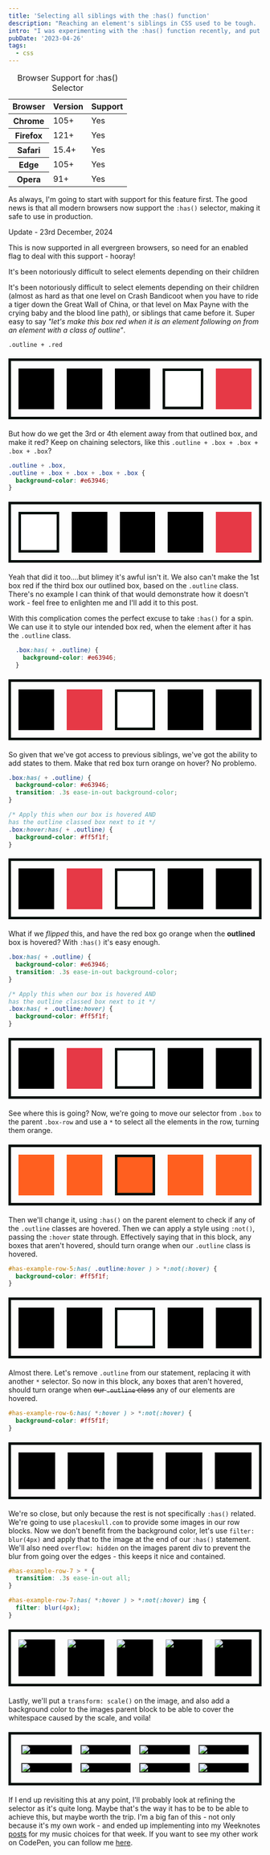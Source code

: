 ```yaml
---
title: 'Selecting all siblings with the :has() function'
description: "Reaching an element's siblings in CSS used to be tough. :has() changes everything."
intro: "I was experimenting with the :has() function recently, and put together a quick demonstration of how to select all an elements siblings and style them. It ended up being picked by CodePen, so this post is demonstrating how that was put together."
pubDate: '2023-04-26'
tags:
  - css
---
```


<div class="browser-support-table">
  <table>
    <caption>Browser Support for :has() Selector</caption>
    <thead>
      <tr>
        <th scope="col">Browser</th>
        <th scope="col">Version</th>
        <th scope="col">Support</th>
      </tr>
    </thead>
    <tbody>
      <tr>
        <th scope="row">Chrome</th>
        <td>105+</td>
        <td><span class="support-yes">Yes</span></td>
      </tr>
      <tr>
        <th scope="row">Firefox</th>
        <td>121+</td>
        <td><span class="support-yes">Yes</span></td>
      </tr>
      <tr>
        <th scope="row">Safari</th>
        <td>15.4+</td>
        <td><span class="support-yes">Yes</span></td>
      </tr>
      <tr>
        <th scope="row">Edge</th>
        <td>105+</td>
        <td><span class="support-yes">Yes</span></td>
      </tr>
      <tr>
        <th scope="row">Opera</th>
        <td>91+</td>
        <td><span class="support-yes">Yes</span></td>
      </tr>
    </tbody>
  </table>
</div>

As always, I'm going to start with support for this feature first. The good news is that all modern browsers now support the `:has()` selector, making it safe to use in production.

<div class="fyi-block fyi-block--info fl-p-l bg-red/[0.25] font-medium fl-text-step-1 font-heading fl-my-l rounded-br-[80px] lg:w-[calc(100%+10em)]">
  <span class="fl-text-step-2 heading">Update - 23rd December, 2024</span>
  <p>This is now supported in all evergreen browsers, so need for an enabled flag to deal with this support - hooray!</p>
</div>


<div class="pull-quote pull-quote--left">

  It's been notoriously difficult to select elements depending on their children

</div>

It's been notoriously difficult to select elements depending on their children (almost as hard as that one level on Crash Bandicoot when you have to ride a tiger down the Great Wall of China, or that level on Max Payne with the crying baby and the blood line path), or siblings that came before it. Super easy to say _"let's make this box red when it is an element following on from an element with a class of outline"_.

`.outline + .red`

<style>

  .box {
    flex: 1 0 30px;
    height: auto;
    aspect-ratio: 1;
    background-color: black;
  }

  .outline {
    background-color: white;
    border: 5px solid #010f0a;
  }

  #one-red-box .outline + .box,
  .outline + .box + .box + .box + .box {
    background-color: #e63946;
  }

  .box-row {
    display: flex;
    column-gap: 25px;
    margin-block: 20px;
    border: 5px solid #010f0a;
    padding: 15px;
  }

</style>

<div class="box-row" id="one-red-box">
  <div class="box"></div>
  <div class="box"></div>
  <div class="box"></div>
  <div class="box outline"></div>
  <div class="box"></div>
</div>

But how do we get the 3rd or 4th element away from that outlined box, and make it red? Keep on chaining selectors, like this `.outline + .box + .box + .box + .box`?

```css
.outline + .box,
.outline + .box + .box + .box + .box {
  background-color: #e63946;
}
```

<div class="box-row">
  <div class="box outline"></div>
  <div class="box"></div>
  <div class="box"></div>
  <div class="box"></div>
  <div class="box"></div>
</div>

Yeah that did it too....but blimey it's awful isn't it. We also can't make the 1st box red if the third box our outlined box, based on the `.outline` class. There's no example I can think of that would demonstrate how it doesn't work - feel free to enlighten me and I'll add it to this post.

With this complication comes the perfect excuse to take `:has()` for a spin. We can use it to style our intended box red, when the element after it has the `.outline` class.

```css
  .box:has( + .outline) {
    background-color: #e63946;
  }
```

<style>
  #has-example-row .box:has( + .outline) {
    background-color: #e63946;
  }
</style>

<div class="box-row" id="has-example-row">
  <div class="box "></div>
  <div class="box"></div>
  <div class="box outline"></div>
  <div class="box"></div>
  <div class="box"></div>
</div>

So given that we've got access to previous siblings, we've got the ability to add states to them. Make that red box turn orange on hover? No problemo.

```css
.box:has( + .outline) {
  background-color: #e63946;
  transition: .3s ease-in-out background-color;
}

/* Apply this when our box is hovered AND
has the outline classed box next to it */
.box:hover:has( + .outline) {
  background-color: #ff5f1f;
}
```

<style>
  #has-example-row-2 .box:has( + .outline) {
    background-color: #e63946;
    transition: .3s ease-in-out background-color;
  }
  #has-example-row-2 .box:hover:has( + .outline) {
    background-color: #ff5f1f;
  }
</style>

<div class="box-row" id="has-example-row-2">
  <div class="box "></div>
  <div class="box"></div>
  <div class="box outline"></div>
  <div class="box"></div>
  <div class="box"></div>
</div>

What if we _flipped_ this, and have the red box go orange when the **outlined** box is hovered? With `:has()` it's easy enough.

```css
.box:has( + .outline) {
  background-color: #e63946;
  transition: .3s ease-in-out background-color;
}

/* Apply this when our box is hovered AND
has the outline classed box next to it */
.box:has( + .outline:hover) {
  background-color: #ff5f1f;
}
```
<style>
  #has-example-row-3 .box:has( + .outline) {
    background-color: #e63946;
    transition: .3s ease-in-out background-color;
  }
  #has-example-row-3 .box:has( + .outline:hover) {
    background-color: #ff5f1f;
  }
</style>

<div class="box-row" id="has-example-row-3">
  <div class="box "></div>
  <div class="box"></div>
  <div class="box outline"></div>
  <div class="box"></div>
  <div class="box"></div>
</div>

See where this is going? Now, we're going to move our selector from `.box` to the parent `.box-row` and use a `*` to select all the elements in the row, turning them orange.

<style>
  #has-example-row-4 > * {
    background-color: #ff5f1f;
  }
</style>

<div class="box-row" id="has-example-row-4">
  <div class="box "></div>
  <div class="box"></div>
  <div class="box outline"></div>
  <div class="box"></div>
  <div class="box"></div>
</div>

Then we'll change it, using `:has()` on the parent element to check if any of the `.outline` classes are hovered. Then we can apply a style using `:not()`, passing the `:hover` state through. Effectively saying that in this block, any boxes that aren't hovered, should turn orange when our `.outline` class is hovered.

```css
#has-example-row-5:has( .outline:hover ) > *:not(:hover) {
  background-color: #ff5f1f;
}
```

<style>
  #has-example-row-5:has( .outline:hover ) > *:not(:hover) {
    background-color: #ff5f1f;
    transition: .3s ease-in-out background-color;
  }
</style>

<div class="box-row" id="has-example-row-5">
  <div class="box "></div>
  <div class="box"></div>
  <div class="box outline"></div>
  <div class="box"></div>
  <div class="box"></div>
</div>

Almost there. Let's remove `.outline` from our statement, replacing it with another `*` selector. So now in this block, any boxes that aren't hovered, should turn orange when ~~our `.outline` class~~ any of our elements are hovered.

```css
#has-example-row-6:has( *:hover ) > *:not(:hover) {
  background-color: #ff5f1f;
}
```

<style>
  #has-example-row-6 > * {
    transition: .3s ease-in-out background-color;
  }

  #has-example-row-6:has( *:hover ) > *:not(:hover) {
    background-color: #ff5f1f;
  }
</style>

<div class="box-row" id="has-example-row-6">
  <div class="box "></div>
  <div class="box"></div>
  <div class="box"></div>
  <div class="box"></div>
  <div class="box"></div>
</div>

We're so close, but only because the rest is not specifically `:has()` related. We're going to use `placeskull.com` to provide some images in our row blocks. Now we don't benefit from the background color, let's use `filter: blur(4px)` and apply that to the image at the end of our `:has()` statement. We'll also need `overflow: hidden` on the images parent div to prevent the blur from going over the edges - this keeps it nice and contained.

```css
#has-example-row-7 > * {
  transition: .3s ease-in-out all;
}

#has-example-row-7:has( *:hover ) > *:not(:hover) img {
  filter: blur(4px);
}
```

<style>
  #has-example-row-7 > * {
    overflow: hidden;
  }

  #has-example-row-7 > * img{
    transition: .3s ease-in-out all;
  }

  #has-example-row-7:has( *:hover ) > *:not(:hover) img {
    filter: blur(4px);
  }
</style>

<div class="box-row" id="has-example-row-7">
  <div class="box">
    <img src="https://placeskull.com/350/350" />
  </div>
  <div class="box">
    <img src="https://placeskull.com/350/350" />
  </div>
  <div class="box">
    <img src="https://placeskull.com/350/350" />
  </div>
  <div class="box">
    <img src="https://placeskull.com/350/350" />
  </div>
  <div class="box">
    <img src="https://placeskull.com/350/350" />
  </div>
</div>

Lastly, we'll put a `transform: scale()` on the image, and also add a background color to the images parent block to be able to cover the whitespace caused by the scale, and voila!

<style>
  .main-container {
    border: 5px solid #010f0a;
    padding: 20px;
    margin-block: 20px;
    position: relative;
  }

  .has-grid {
    display: grid;
    grid-template-columns: repeat(8, minmax(0, 1fr));
    gap: 1rem;
    place-content: center;
  }

  @media (max-width: 768px) {
    .has-grid {
      grid-template-columns: repeat(4, minmax(0, 1fr));
    }
  }

  .cell {
    grid-column: span 2/span 2;
    overflow: hidden;
    background: black;
  }

  .cell img {
    width: 100%;
    transition: .65s cubic-bezier(0.680, -0.550, 0.265, 1.550) all;
  }

  .has-grid:has( > *:hover ) > *:not(:hover) img {
    filter: blur(4px);
    transform: scale(0.85);
  }

  .attribute {
    position: absolute;
    bottom: -20px;
    left: 0;
    right: 0;
    margin-inline: auto;
    text-align: center;
    max-width: 750px;
    font-family: 'Erode', sans-serif;
  }

  .attribute a {
    font-weight: 500;
  }

  .helpful-hint {
    margin-block: 40px;
    font-size: 1.85rem;
    text-align: center;
    font-family: 'Erode', sans-serif;
  }
</style>

<div class="main-container">
	<div class="has-grid">
		<div class="cell">
			<img src="https://placeskull.com/350/350" />
		</div>
		<div class="cell">
			<img src="https://placeskull.com/350/350" />
		</div>
		<div class="cell">
			<img src="https://placeskull.com/350/350" />
		</div>
		<div class="cell">
			<img src="https://placeskull.com/350/350" />
		</div>
		<div class="cell">
			<img src="https://placeskull.com/350/350" />
		</div>
		<div class="cell">
			<img src="https://placeskull.com/350/350" />
		</div>
		<div class="cell">
			<img src="https://placeskull.com/350/350" />
		</div>
		<div class="cell">
			<img src="https://placeskull.com/350/350" />
		</div>
	</div>
</div>

If I end up revisiting this at any point, I'll probably look at refining the selector as it's quite long. Maybe that's the way it has to be to be able to achieve this, but maybe worth the trip. I'm a big fan of this - not only because it's my own work - and ended up implementing into my Weeknotes <a class="underline hover:no-underline" href="/tag/weeknotes/">posts</a> for my music choices for that week. If you want to see my other work on CodePen, you can follow me <a class="underline hover:no-underline" href="https://codepen.io/dominickjay217">here</a>.
